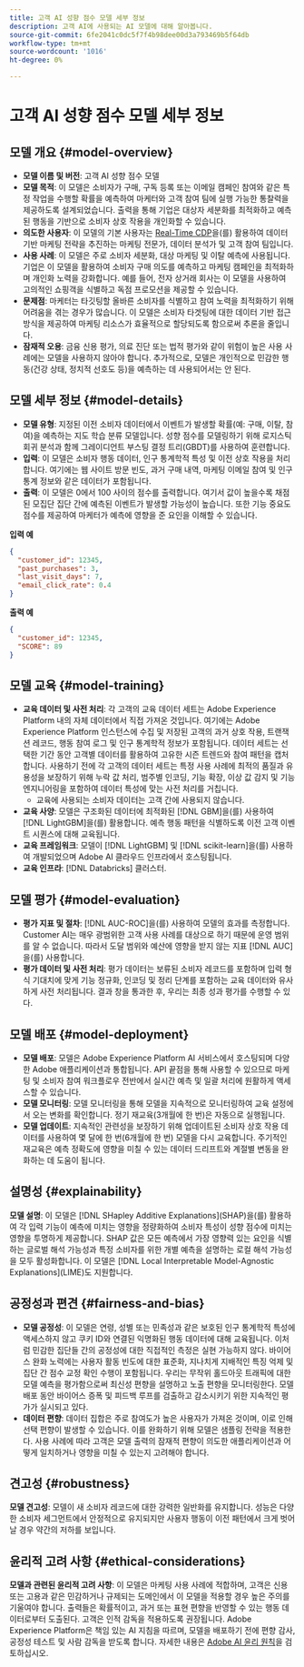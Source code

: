 ```yaml
---
title: 고객 AI 성향 점수 모델 세부 정보
description: 고객 AI에 사용되는 AI 모델에 대해 알아봅니다.
source-git-commit: 6fe2041c0dc5f7f4b98dee00d3a793469b5f64db
workflow-type: tm+mt
source-wordcount: '1016'
ht-degree: 0%

---
```


# 고객 AI 성향 점수 모델 세부 정보

## 모델 개요 {#model-overview}

* **모델 이름 및 버전**: 고객 AI 성향 점수 모델
* **모델 목적**: 이 모델은 소비자가 구매, 구독 등록 또는 이메일 캠페인 참여와 같은 특정 작업을 수행할 확률을 예측하여 마케터와 고객 참여 팀에 실행 가능한 통찰력을 제공하도록 설계되었습니다. 출력을 통해 기업은 대상자 세분화를 최적화하고 예측된 행동을 기반으로 소비자 상호 작용을 개인화할 수 있습니다.
* **의도한 사용자**: 이 모델의 기본 사용자는 [Real-Time CDP](../../rtcdp/home.md)을(를) 활용하여 데이터 기반 마케팅 전략을 추진하는 마케팅 전문가, 데이터 분석가 및 고객 참여 팀입니다.
* **사용 사례**: 이 모델은 주로 소비자 세분화, 대상 마케팅 및 이탈 예측에 사용됩니다. 기업은 이 모델을 활용하여 소비자 구매 의도를 예측하고 마케팅 캠페인을 최적화하며 개인화 노력을 강화합니다. 예를 들어, 전자 상거래 회사는 이 모델을 사용하여 고의적인 쇼핑객을 식별하고 독점 프로모션을 제공할 수 있습니다.
* **문제점**: 마케터는 타깃팅할 올바른 소비자를 식별하고 참여 노력을 최적화하기 위해 어려움을 겪는 경우가 많습니다. 이 모델은 소비자 타겟팅에 대한 데이터 기반 접근 방식을 제공하여 마케팅 리소스가 효율적으로 할당되도록 함으로써 추론을 줄입니다.
* **잠재적 오용**: 금융 신용 평가, 의료 진단 또는 법적 평가와 같이 위험이 높은 사용 사례에는 모델을 사용하지 않아야 합니다. 추가적으로, 모델은 개인적으로 민감한 행동(건강 상태, 정치적 선호도 등)을 예측하는 데 사용되어서는 안 된다.

## 모델 세부 정보 {#model-details}

* **모델 유형**: 지정된 이전 소비자 데이터에서 이벤트가 발생할 확률(예: 구매, 이탈, 참여)을 예측하는 지도 학습 분류 모델입니다. 성향 점수를 모델링하기 위해 로지스틱 회귀 분석과 함께 그레이디언트 부스팅 결정 트리(GBDT)를 사용하여 훈련합니다.
* **입력**: 이 모델은 소비자 행동 데이터, 인구 통계학적 특성 및 이전 상호 작용을 처리합니다. 여기에는 웹 사이트 방문 빈도, 과거 구매 내역, 마케팅 이메일 참여 및 인구 통계 정보와 같은 데이터가 포함됩니다.
* **출력**: 이 모델은 0에서 100 사이의 점수를 출력합니다. 여기서 값이 높을수록 채점된 모집단 집단 간에 예측된 이벤트가 발생할 가능성이 높습니다. 또한 기능 중요도 점수를 제공하여 마케터가 예측에 영향을 준 요인을 이해할 수 있습니다.

**입력 예**

```json
{ 
  "customer_id": 12345, 
  "past_purchases": 3, 
  "last_visit_days": 7,
  "email_click_rate": 0.4 
}
```

**출력 예**

```json
{ 
  "customer_id": 12345,
  "SCORE": 89 
}
```

## 모델 교육 {#model-training}

* **교육 데이터 및 사전 처리**: 각 고객의 교육 데이터 세트는 Adobe Experience Platform 내의 자체 데이터에서 직접 가져온 것입니다. 여기에는 Adobe Experience Platform 인스턴스에 수집 및 저장된 고객의 과거 상호 작용, 트랜잭션 레코드, 행동 참여 로그 및 인구 통계학적 정보가 포함됩니다. 데이터 세트는 선택한 기간 동안 고객별 데이터를 활용하여 고유한 시즌 트렌드와 참여 패턴을 캡처합니다. 사용하기 전에 각 고객의 데이터 세트는 특정 사용 사례에 최적의 품질과 유용성을 보장하기 위해 누락 값 처리, 범주별 인코딩, 기능 확장, 이상 값 감지 및 기능 엔지니어링을 포함하여 데이터 특성에 맞는 사전 처리를 거칩니다.
   * 교육에 사용되는 소비자 데이터는 고객 간에 사용되지 않습니다.
* **교육 사양**: 모델은 구조화된 데이터에 최적화된 [!DNL GBM]을(를) 사용하여 [!DNL LightGBM]을(를) 활용합니다. 예측 행동 패턴을 식별하도록 이전 고객 이벤트 시퀀스에 대해 교육됩니다.
* **교육 프레임워크**: 모델이 [!DNL LightGBM] 및 [!DNL scikit-learn]을(를) 사용하여 개발되었으며 Adobe AI 클라우드 인프라에서 호스팅됩니다.
* **교육 인프라**: [!DNL Databricks] 클러스터.

## 모델 평가 {#model-evaluation}

* **평가 지표 및 절차**: [!DNL AUC-ROC]을(를) 사용하여 모델의 효과를 측정합니다. Customer AI는 매우 광범위한 고객 사용 사례를 대상으로 하기 때문에 운영 범위를 알 수 없습니다. 따라서 도달 범위와 예산에 영향을 받지 않는 지표 [!DNL AUC]을(를) 사용합니다.
* **평가 데이터 및 사전 처리**: 평가 데이터는 보류된 소비자 레코드를 포함하며 입력 형식 기대치에 맞게 기능 정규화, 인코딩 및 정리 단계를 포함하는 교육 데이터와 유사하게 사전 처리됩니다. 결과 창을 통과한 후, 우리는 최종 성과 평가를 수행할 수 있다.

## 모델 배포 {#model-deployment}

* **모델 배포**: 모델은 Adobe Experience Platform AI 서비스에서 호스팅되며 다양한 Adobe 애플리케이션과 통합됩니다. API 끝점을 통해 사용할 수 있으므로 마케팅 및 소비자 참여 워크플로우 전반에서 실시간 예측 및 일괄 처리에 원활하게 액세스할 수 있습니다.
* **모델 모니터링**: 모델 모니터링을 통해 모델을 지속적으로 모니터링하여 교육 설정에서 오는 변화를 확인합니다. 정기 재교육(3개월에 한 번)은 자동으로 실행됩니다.
* **모델 업데이트**: 지속적인 관련성을 보장하기 위해 업데이트된 소비자 상호 작용 데이터를 사용하여 몇 달에 한 번(6개월에 한 번) 모델을 다시 교육합니다. 주기적인 재교육은 예측 정확도에 영향을 미칠 수 있는 데이터 드리프트와 계절별 변동을 완화하는 데 도움이 됩니다.

## 설명성 {#explainability}

**모델 설명**: 이 모델은 [!DNL SHapley Additive Explanations]&#x200B;(SHAP)을(를) 활용하여 각 입력 기능이 예측에 미치는 영향을 정량화하여 소비자 특성이 성향 점수에 미치는 영향을 투명하게 제공합니다. SHAP 값은 모든 예측에서 가장 영향력 있는 요인을 식별하는 글로벌 해석 가능성과 특정 소비자를 위한 개별 예측을 설명하는 로컬 해석 가능성을 모두 활성화합니다. 이 모델은 [!DNL Local Interpretable Model-Agnostic Explanations]&#x200B;(LIME)도 지원합니다.

## 공정성과 편견 {#fairness-and-bias}

* **모델 공정성**: 이 모델은 연령, 성별 또는 민족성과 같은 보호된 인구 통계학적 특성에 액세스하지 않고 쿠키 ID와 연결된 익명화된 행동 데이터에 대해 교육됩니다. 이처럼 민감한 집단들 간의 공정성에 대한 직접적인 측정은 실현 가능하지 않다. 바이어스 완화 노력에는 사용자 활동 빈도에 대한 표준화, 지나치게 지배적인 특징 억제 및 집단 간 점수 교정 확인 수행이 포함됩니다. 우리는 무작위 홀드아웃 트래픽에 대한 모델 예측을 평가함으로써 최신성 편향을 설명하고 노출 편향을 모니터링한다. 모델 배포 동안 바이어스 증폭 및 피드백 루프를 검출하고 감소시키기 위한 지속적인 평가가 실시되고 있다.
* **데이터 편향**: 데이터 집합은 주로 참여도가 높은 사용자가 가져온 것이며, 이로 인해 선택 편향이 발생할 수 있습니다. 이를 완화하기 위해 모델은 샘플링 전략을 적용한다. 사용 사례에 따라 고객은 모델 출력의 잠재적 편향이 의도한 애플리케이션과 어떻게 일치하거나 영향을 미칠 수 있는지 고려해야 합니다.

## 견고성 {#robustness}

**모델 견고성**: 모델이 새 소비자 레코드에 대한 강력한 일반화를 유지합니다. 성능은 다양한 소비자 세그먼트에서 안정적으로 유지되지만 사용자 행동이 이전 패턴에서 크게 벗어날 경우 약간의 저하를 보입니다.

## 윤리적 고려 사항 {#ethical-considerations}

**모델과 관련된 윤리적 고려 사항**: 이 모델은 마케팅 사용 사례에 적합하며, 고객은 신용 또는 고용과 같은 민감하거나 규제되는 도메인에서 이 모델을 적용할 경우 높은 주의를 기울여야 합니다. 출력들은 확률적이고, 과거 또는 표현 편향을 반영할 수 있는 행동 데이터로부터 도출된다. 고객은 인적 감독을 적용하도록 권장됩니다. Adobe Experience Platform은 책임 있는 AI 지침을 따르며, 모델을 배포하기 전에 편향 감사, 공정성 테스트 및 사람 감독을 받도록 합니다. 자세한 내용은 [Adobe AI 윤리 원칙](https://www.adobe.com/content/dam/cc/en/ai-ethics/pdfs/Adobe-AI-Ethics-Principles.pdf?msockid=0d85c8269eb36f0801d0ddb49fd16ebc)을 검토하십시오.